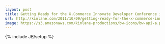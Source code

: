 ```yaml
---
layout: post
title: Getting Ready for the X.Commerce Innovate Developer Conference in San Francisco
url: http://kinlane.com/2011/10/09/getting-ready-for-the-x-commerce-innovate-developer-conference-in-san-francisco/
image: https://s3.amazonaws.com/kinlane-productions/bw-icons/bw-api-a.png
---
```

{% include JB/setup %}
